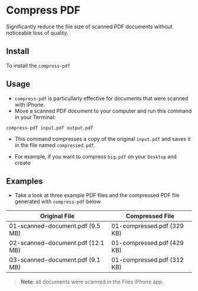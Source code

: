 # Compress PDF
Significantly reduce the file size of scanned PDF documents without noticeable loss of quality.  


## Install 
To install the `compress-pdf` 


## Usage
*  `compress-pdf` is particullarly effective for documents that were scanned with iPhone.  
*  Move a scanned PDF document to your computer and run this command in your Terminal: 
```shell
compress-pdf input.pdf output.pdf 
```
*  This command compresses a copy of the original `input.pdf` and saves it in the file named `compressed.pdf`. 


*  For example, if you want to compress  `big.pdf` on your `Desktop` and create     


## Examples
*  Take a look at three example PDF files and the compressed PDF file generated with `compress-pdf` below.

| Original File                                              | Compressed File                         |
|-----------------------------------------------|--------------------------------------|
| 01-scanned-document.pdf (9.5 MB)       | 01-compressed.pdf (329 KB)      |
| 02-scanned-document.pdf (12.1 MB)     | 01-compressed.pdf (429 KB)      |
| 03-scanned-document.pdf (9.1 MB)       | 01-compressed.pdf (312 KB)      |

>  **Note**: all documents were scanned in the Files iPhone app. 
